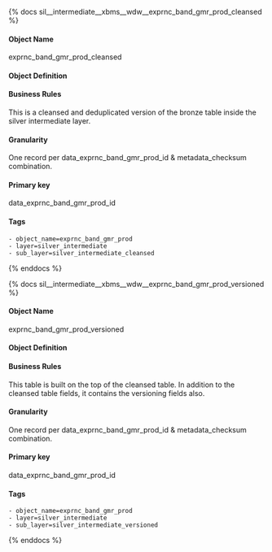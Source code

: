 {% docs sil__intermediate__xbms__wdw__exprnc_band_gmr_prod_cleansed %}

#### Object Name
exprnc_band_gmr_prod_cleansed

#### Object Definition


#### Business Rules
This is a cleansed and deduplicated version of the bronze table inside the silver intermediate layer.

#### Granularity
One record per data_exprnc_band_gmr_prod_id & metadata_checksum combination.

#### Primary key
data_exprnc_band_gmr_prod_id

#### Tags
    - object_name=exprnc_band_gmr_prod
    - layer=silver_intermediate
    - sub_layer=silver_intermediate_cleansed

{% enddocs %}

{% docs sil__intermediate__xbms__wdw__exprnc_band_gmr_prod_versioned %}

#### Object Name
exprnc_band_gmr_prod_versioned

#### Object Definition


#### Business Rules
This table is built on the top of the cleansed table. In addition to the cleansed table fields, it contains the versioning fields also.

#### Granularity
One record per data_exprnc_band_gmr_prod_id & metadata_checksum combination.

#### Primary key
data_exprnc_band_gmr_prod_id

#### Tags
    - object_name=exprnc_band_gmr_prod
    - layer=silver_intermediate
    - sub_layer=silver_intermediate_versioned

{% enddocs %}